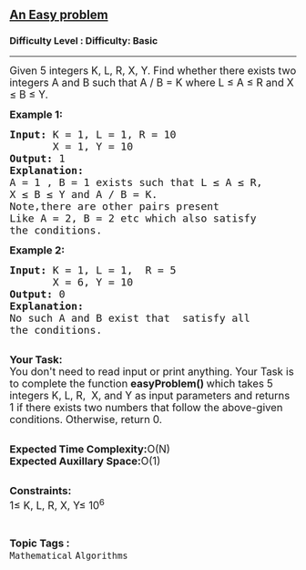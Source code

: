 <h2><a href="https://www.geeksforgeeks.org/problems/an-easy-problem0811/1?page=2&category=Mathematical&difficulty=Basic&status=unsolved&sortBy=submissions">An Easy problem</a></h2><h3>Difficulty Level : Difficulty: Basic</h3><hr><div class="problems_problem_content__Xm_eO"><p><span style="font-size:18px">Given 5 integers K, L, R, X, Y. Find whether there exists two integers A and B such that A / B = K where&nbsp;L ≤ A ≤ R and X ≤ B ≤ Y.</span></p>

<p><span style="font-size:18px"><strong>Example 1:</strong></span></p>

<pre><span style="font-size:18px"><strong>Input:</strong> K = 1, L = 1, R = 10
       X = 1, Y = 10
<strong>Output:</strong> 1
<strong>Explanation:</strong>
A = 1 , B = 1 exists such that L ≤ A ≤ R,
X ≤ B ≤ Y and A / B = K.
Note,there are other pairs present
Like A = 2, B = 2 etc which also satisfy 
the conditions.</span></pre>

<p><span style="font-size:18px"><strong>Example 2:</strong></span></p>

<pre><span style="font-size:18px"><strong>Input:</strong> K = 1, L = 1,  R = 5
       X = 6, Y = 10
<strong>Output:</strong> 0
<strong>Explanation:</strong>
No such A and B exist that  satisfy all 
the conditions.</span></pre>

<p><br>
<span style="font-size:18px"><strong>Your Task:</strong><br>
You don't need to read input or print anything. Your Task is to complete the function <strong>easyProblem() </strong>which takes 5 integers K, L, R,&nbsp; X, and Y as input parameters and returns 1 if there exists two numbers that follow the above-given conditions. Otherwise, return 0.</span></p>

<p><br>
<span style="font-size:18px"><strong>Expected Time Complexity:</strong>O(N)<br>
<strong>Expected Auxillary Space:</strong>O(1)</span></p>

<p><br>
<span style="font-size:18px"><strong>Constraints:</strong><br>
1≤ K, L, R, X, Y≤ 10<sup>6</sup></span></p>
</div><br><p><span style=font-size:18px><strong>Topic Tags : </strong><br><code>Mathematical</code>&nbsp;<code>Algorithms</code>&nbsp;